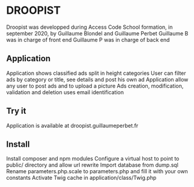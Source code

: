 # DROOPIST
Droopist was developped during Access Code School formation, in september 2020, by Guillaume Blondel and Guillaume Perbet
Guillaume B was in charge of front end
Guillaume P was in charge of back end

## Application
Application shows classified ads split in height categories
User can filter ads by category or title, see details and post his own ad
Application allow any user to post ads and to upload a picture
Ads creation, modification, validation and deletion uses email identification

## Try it
Application is available at droopist.guillaumeperbet.fr

## Install
Install composer and npm modules
Configure a virtual host to point to public/ directory and allow url rewrite
Import database from dump.sql
Rename parameters.php.scale to parameters.php and fill it with your own constants
Activate Twig cache in application/class/Twig.php